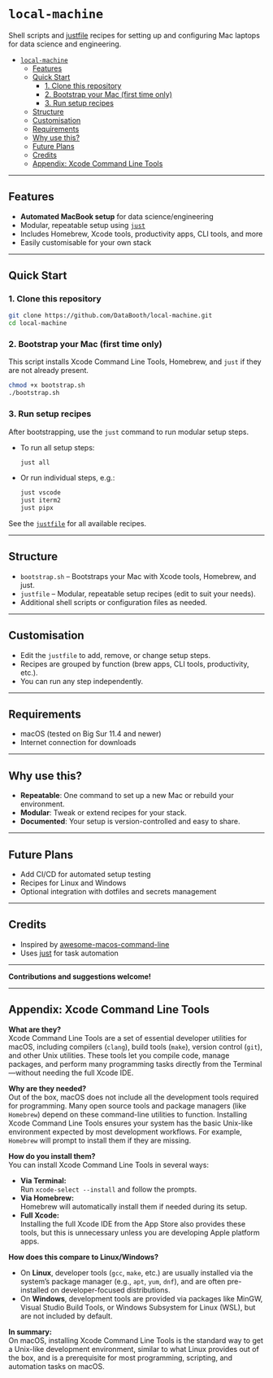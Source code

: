 # `local-machine`

Shell scripts and [justfile](https://github.com/casey/just) recipes for setting up and configuring Mac laptops for data science and engineering.

- [`local-machine`](#local-machine)
  - [Features](#features)
  - [Quick Start](#quick-start)
    - [1. Clone this repository](#1-clone-this-repository)
    - [2. Bootstrap your Mac (first time only)](#2-bootstrap-your-mac-first-time-only)
    - [3. Run setup recipes](#3-run-setup-recipes)
  - [Structure](#structure)
  - [Customisation](#customisation)
  - [Requirements](#requirements)
  - [Why use this?](#why-use-this)
  - [Future Plans](#future-plans)
  - [Credits](#credits)
  - [Appendix: Xcode Command Line Tools](#appendix-xcode-command-line-tools)


---

## Features

- **Automated MacBook setup** for data science/engineering
- Modular, repeatable setup using [`just`](https://just.systems/man/en/)
- Includes Homebrew, Xcode tools, productivity apps, CLI tools, and more
- Easily customisable for your own stack

---

## Quick Start

### 1. Clone this repository

```sh
git clone https://github.com/DataBooth/local-machine.git
cd local-machine
```

### 2. Bootstrap your Mac (first time only)

This script installs Xcode Command Line Tools, Homebrew, and `just` if they are not already present.

```sh
chmod +x bootstrap.sh
./bootstrap.sh
```

### 3. Run setup recipes

After bootstrapping, use the `just` command to run modular setup steps.

- To run all setup steps:
  ```sh
  just all
  ```
- Or run individual steps, e.g.:
  ```sh
  just vscode
  just iterm2
  just pipx
  ```

See the [`justfile`](./justfile) for all available recipes.

---

## Structure

- `bootstrap.sh` – Bootstraps your Mac with Xcode tools, Homebrew, and just.
- `justfile` – Modular, repeatable setup recipes (edit to suit your needs).
- Additional shell scripts or configuration files as needed.

---

## Customisation

- Edit the `justfile` to add, remove, or change setup steps.
- Recipes are grouped by function (brew apps, CLI tools, productivity, etc.).
- You can run any step independently.

---

## Requirements

- macOS (tested on Big Sur 11.4 and newer)
- Internet connection for downloads

---

## Why use this?

- **Repeatable**: One command to set up a new Mac or rebuild your environment.
- **Modular**: Tweak or extend recipes for your stack.
- **Documented**: Your setup is version-controlled and easy to share.

---

## Future Plans

- Add CI/CD for automated setup testing
- Recipes for Linux and Windows
- Optional integration with dotfiles and secrets management

---

## Credits

- Inspired by [awesome-macos-command-line](https://github.com/herrbischoff/awesome-macos-command-line)
- Uses [just](https://github.com/casey/just) for task automation

---

**Contributions and suggestions welcome!**


---

## Appendix: Xcode Command Line Tools

**What are they?**  
Xcode Command Line Tools are a set of essential developer utilities for macOS, including compilers (`clang`), build tools (`make`), version control (`git`), and other Unix utilities. These tools let you compile code, manage packages, and perform many programming tasks directly from the Terminal—without needing the full Xcode IDE.

**Why are they needed?**  
Out of the box, macOS does not include all the development tools required for programming. Many open source tools and package managers (like `Homebrew`) depend on these command-line utilities to function. Installing Xcode Command Line Tools ensures your system has the basic Unix-like environment expected by most development workflows. For example, `Homebrew` will prompt to install them if they are missing.

**How do you install them?**  
You can install Xcode Command Line Tools in several ways:
- **Via Terminal:**  
  Run `xcode-select --install` and follow the prompts.
- **Via Homebrew:**  
  Homebrew will automatically install them if needed during its setup.
- **Full Xcode:**  
  Installing the full Xcode IDE from the App Store also provides these tools, but this is unnecessary unless you are developing Apple platform apps.

**How does this compare to Linux/Windows?**  
- On **Linux**, developer tools (`gcc`, `make`, etc.) are usually installed via the system’s package manager (e.g., `apt`, `yum`, `dnf`), and are often pre-installed on developer-focused distributions.
- On **Windows**, development tools are provided via packages like MinGW, Visual Studio Build Tools, or Windows Subsystem for Linux (WSL), but are not included by default.

**In summary:**  
On macOS, installing Xcode Command Line Tools is the standard way to get a Unix-like development environment, similar to what Linux provides out of the box, and is a prerequisite for most programming, scripting, and automation tasks on macOS.

